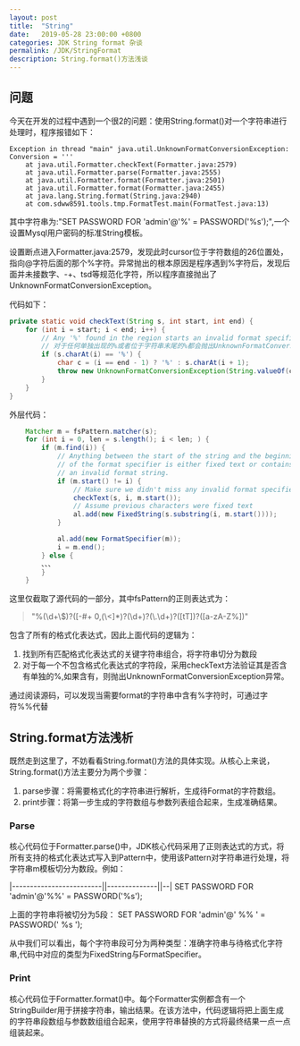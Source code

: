 ```yaml
---
layout: post
title:  "String"
date:   2019-05-28 23:00:00 +0800
categories: JDK String format 杂谈
permalink: /JDK/StringFormat
description: String.format()方法浅谈
---
```


## 问题

今天在开发的过程中遇到一个很2的问题：使用String.format()对一个字符串进行处理时，程序报错如下：
``` 
Exception in thread "main" java.util.UnknownFormatConversionException: Conversion = '''
	at java.util.Formatter.checkText(Formatter.java:2579)
	at java.util.Formatter.parse(Formatter.java:2555)
	at java.util.Formatter.format(Formatter.java:2501)
	at java.util.Formatter.format(Formatter.java:2455)
	at java.lang.String.format(String.java:2940)
	at com.sdww8591.tools.tmp.FormatTest.main(FormatTest.java:13)
```
其中字符串为:"SET PASSWORD FOR 'admin'@'%' = PASSWORD('%s');",一个设置Mysql用户密码的标准String模板。

设置断点进入Formatter.java:2579，发现此时cursor位于字符数组的26位置处，指向@字符后面的那个%字符。异常抛出的根本原因是程序遇到%字符后，发现后面并未接数字、-+、tsd等规范化字符，所以程序直接抛出了UnknownFormatConversionException。

代码如下：
``` java
private static void checkText(String s, int start, int end) {
    for (int i = start; i < end; i++) {
        // Any '%' found in the region starts an invalid format specifier.
        // 对于任何单独出现的%或者位于字符串末尾的%都会抛出UnknownFormatConversionException
        if (s.charAt(i) == '%') {
            char c = (i == end - 1) ? '%' : s.charAt(i + 1);
            throw new UnknownFormatConversionException(String.valueOf(c));
        }
    }
}
```

外层代码：
``` java
    Matcher m = fsPattern.matcher(s);
    for (int i = 0, len = s.length(); i < len; ) {
        if (m.find(i)) {
            // Anything between the start of the string and the beginning
            // of the format specifier is either fixed text or contains
            // an invalid format string.
            if (m.start() != i) {
                // Make sure we didn't miss any invalid format specifiers
                checkText(s, i, m.start());
                // Assume previous characters were fixed text
                al.add(new FixedString(s.substring(i, m.start())));
            }

            al.add(new FormatSpecifier(m));
            i = m.end();
        } else {
        、、、
        }
    }
```
这里仅截取了源代码的一部分，其中fsPattern的正则表达式为：
> "%(\\d+\\$)?([-#+ 0,(\\<]*)?(\\d+)?(\\.\\d+)?([tT])?([a-zA-Z%])"

包含了所有的格式化表达式，因此上面代码的逻辑为：
1. 找到所有匹配格式化表达式的关键字符串组合，将字符串切分为数段
2. 对于每一个不包含格式化表达式的字符段，采用checkText方法验证其是否含有单独的%,如果含有，则抛出UnknownFormatConversionException异常。

通过阅读源码，可以发现当需要format的字符串中含有%字符时，可通过字符%%代替

## String.format方法浅析
既然走到这里了，不妨看看String.format()方法的具体实现。从核心上来说，String.format()方法主要分为两个步骤：

1. parse步骤：将需要格式化的字符串进行解析，生成待Format的字符数组。
2. print步骤：将第一步生成的字符数组与参数列表组合起来，生成准确结果。

### Parse
核心代码位于Formatter.parse()中，JDK核心代码采用了正则表达式的方式，将所有支持的格式化表达式写入到Pattern中，使用该Pattern对字符串进行处理，将字符串m模板切分为数段。例如：

|-------------------------||--------------||--|
SET PASSWORD FOR 'admin'@'%%' = PASSWORD('%s');

上面的字符串将被切分为5段：
SET PASSWORD FOR 'admin'@'
%%
' = PASSWORD('
%s
');

从中我们可以看出，每个字符串段可分为两种类型：准确字符串与待格式化字符串,代码中对应的类型为FixedString与FormatSpecifier。

### Print
核心代码位于Formatter.format()中。每个Formatter实例都含有一个StringBuilder用于拼接字符串，输出结果。在该方法中，代码逻辑将把上面生成的字符串段数组与参数数组组合起来，使用字符串替换的方式将最终结果一点一点组装起来。